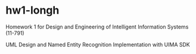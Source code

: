 # hw1-longh
Homework 1 for Design and Engineering of Intelligent Information Systems (11-791)

UML Design and Named Entity Recognition Implementation with UIMA SDK
